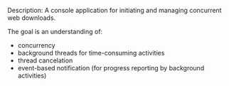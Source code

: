Description: A console application for initiating and managing concurrent web downloads.

The goal is an understanding of:

- concurrency
- background threads for time-consuming activities
- thread cancelation
- event-based notification (for progress reporting by background activities)